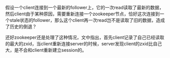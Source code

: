 假设一个client连接到一个最新的follower上，它的一次read读取了最新的数据，然后client由于某种原因，需要重新连接一个zookeeper节点，恰好这次连接到一个stale状态的follower，那么这个client再一次read岂不是读取了旧的数据，造成了历史的倒退？

还好zookeeper还是处理了这种情况，文中指出，首先client记录了自己已经读取的最大的zxid，当client重新连接server的时候，server发现client的zxid比自己大，是不会和client重新建立session的。